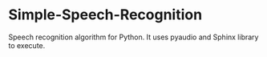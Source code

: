 # Simple-Speech-Recognition

Speech recognition algorithm for Python. It uses pyaudio and Sphinx library to execute. 
